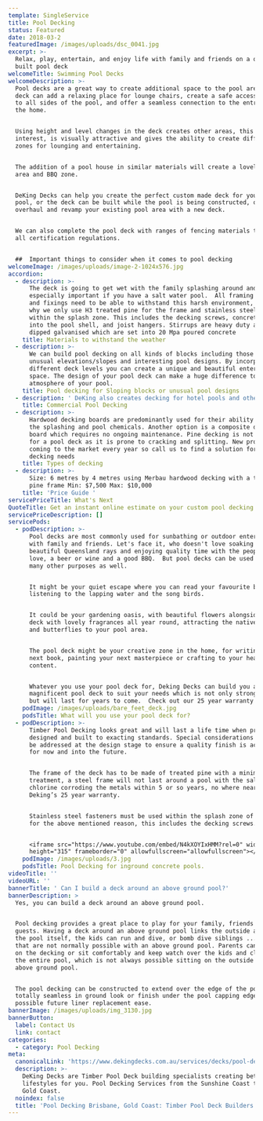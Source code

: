 ```yaml
---
template: SingleService
title: Pool Decking
status: Featured
date: 2018-03-2
featuredImage: /images/uploads/dsc_0041.jpg
excerpt: >-
  Relax, play, entertain, and enjoy life with family and friends on a quality
  built pool deck
welcomeTitle: Swimming Pool Decks
welcomeDescription: >-
  Pool decks are a great way to create additional space to the pool area.  The
  deck can add a relaxing place for lounge chairs, create a safe accessible area
  to all sides of the pool, and offer a seamless connection to the entrance of
  the home. 


  Using height and level changes in the deck creates other areas, this adds more
  interest, is visually attractive and gives the ability to create different
  zones for lounging and entertaining. 


  The addition of a pool house in similar materials will create a lovely shady
  area and BBQ zone.


  DeKing Decks can help you create the perfect custom made deck for your new
  pool, or the deck can be built while the pool is being constructed, or
  overhaul and revamp your existing pool area with a new deck.


  We can also complete the pool deck with ranges of fencing materials that meet
  all certification regulations.


  ##  Important things to consider when it comes to pool decking
welcomeImage: /images/uploads/image-2-1024x576.jpg
accordion:
  - description: >-
      The deck is going to get wet with the family splashing around and it’s
      especially important if you have a salt water pool.  All framing timbers
      and fixings need to be able to withstand this harsh environment, which is
      why we only use H3 treated pine for the frame and stainless steel fixings
      within the splash zone. This includes the decking screws, concrete anchors
      into the pool shell, and joist hangers. Stirrups are heavy duty and hot
      dipped galvanised which are set into 20 Mpa poured concrete
    title: Materials to withstand the weather
  - description: >-
      We can build pool decking on all kinds of blocks including those with
      unusual elevations/slopes and interesting pool designs. By incorporating
      different deck levels you can create a unique and beautiful entertaining
      space. The design of your pool deck can make a huge difference to the
      atmosphere of your pool.
    title: Pool decking for Sloping blocks or unusual pool designs
  - description: ' DeKing also creates decking for hotel pools and other commercial swimming pools. Check out our commercial page for more information https://dekingdecks.com.au/services/commercial-decking/ '
    title: Commercial Pool Decking
  - description: >-
      Hardwood decking boards are predominantly used for their ability to handle
      the splashing and pool chemicals. Another option is a composite decking
      board which requires no ongoing maintenance. Pine decking is not advised
      for a pool deck as it is prone to cracking and splitting. New products are
      coming to the market every year so call us to find a solution for your
      decking needs 
    title: Types of decking
  - description: >-
      Size: 6 metres by 4 metres using Merbau hardwood decking with a treated
      pine frame Min: $7,500 Max: $10,000
    title: 'Price Guide '
servicePriceTitle: What's Next
QuoteTitle: Get an instant online estimate on your custom pool decking
servicePriceDescription: []
servicePods:
  - podDescription: >-
      Pool decks are most commonly used for sunbathing or outdoor entertaining
      with family and friends. Let's face it, who doesn't love soaking up the
      beautiful Queensland rays and enjoying quality time with the people you
      love, a beer or wine and a good BBQ.  But pool decks can be used for so
      many other purposes as well.


      It might be your quiet escape where you can read your favourite book while
      listening to the lapping water and the song birds.


      It could be your gardening oasis, with beautiful flowers alongside the
      deck with lovely fragrances all year round, attracting the native birds
      and butterflies to your pool area.


      The pool deck might be your creative zone in the home, for writing that
      next book, painting your next masterpiece or crafting to your hearts
      content.  


      Whatever you use your pool deck for, Deking Decks can build you a
      magnificent pool deck to suit your needs which is not only strong and safe
      but will last for years to come.  Check out our 25 year warranty
    podImage: /images/uploads/bare_feet_deck.jpg
    podsTitle: What will you use your pool deck for?
  - podDescription: >-
      Timber Pool Decking looks great and will last a life time when properly
      designed and built to exacting standards. Special considerations need to
      be addressed at the design stage to ensure a quality finish is achieved
      for now and into the future. 


      The frame of the deck has to be made of treated pine with a minimum H3
      treatment, a steel frame will not last around a pool with the salt or
      chlorine corroding the metals within 5 or so years, no where near close to
      Deking’s 25 year warranty. 


      Stainless steel fasteners must be used within the splash zone of the pool
      for the above mentioned reason, this includes the decking screws.


      <iframe src="https://www.youtube.com/embed/N4kXOYIxHMM?rel=0" width="560"
      height="315" frameborder="0" allowfullscreen="allowfullscreen"></iframe>
    podImage: /images/uploads/3.jpg
    podsTitle: Pool Decking for inground concrete pools.
videoTitle: ''
videoURL: ''
bannerTitle: ' Can I build a deck around an above ground pool?'
bannerDescription: >
  Yes, you can build a deck around an above ground pool. 


  Pool decking provides a great place to play for your family, friends and
  guests. Having a deck around an above ground pool links the outside area to
  the pool itself, the kids can run and dive, or bomb dive siblings ... things
  that are not normally possible with an above ground pool. Parents can sunbathe
  on the decking or sit comfortably and keep watch over the kids and clearly see
  the entire pool, which is not always possible sitting on the outside of an
  above ground pool.


  The pool decking can be constructed to extend over the edge of the pool for a
  totally seamless in ground look or finish under the pool capping edge for
  possible future liner replacement ease. 
bannerImage: /images/uploads/img_3130.jpg
bannerButton:
  label: Contact Us
  link: contact
categories:
  - category: Pool Decking
meta:
  canonicalLink: 'https://www.dekingdecks.com.au/services/decks/pool-decking/'
  description: >-
    DeKing Decks are Timber Pool Deck building specialists creating better
    lifestyles for you. Pool Decking Services from the Sunshine Coast to the
    Gold Coast.
  noindex: false
  title: 'Pool Decking Brisbane, Gold Coast: Timber Pool Deck Builders'
---
```


